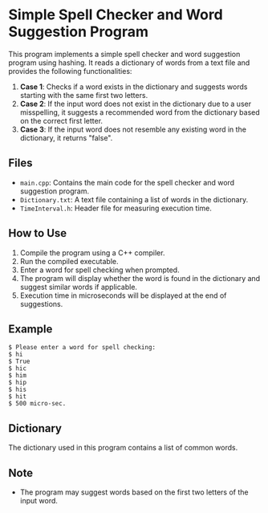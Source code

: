 # Simple Spell Checker and Word Suggestion Program

This program implements a simple spell checker and word suggestion program using hashing. It reads a dictionary of words from a text file and provides the following functionalities:

1. **Case 1**: Checks if a word exists in the dictionary and suggests words starting with the same first two letters.
2. **Case 2**: If the input word does not exist in the dictionary due to a user misspelling, it suggests a recommended word from the dictionary based on the correct first letter.
3. **Case 3**: If the input word does not resemble any existing word in the dictionary, it returns "false".

## Files

- `main.cpp`: Contains the main code for the spell checker and word suggestion program.
- `Dictionary.txt`: A text file containing a list of words in the dictionary.
- `TimeInterval.h`: Header file for measuring execution time.

## How to Use

1. Compile the program using a C++ compiler.
2. Run the compiled executable.
3. Enter a word for spell checking when prompted.
4. The program will display whether the word is found in the dictionary and suggest similar words if applicable.
5. Execution time in microseconds will be displayed at the end of suggestions.

## Example

```
$ Please enter a word for spell checking:
$ hi
$ True
$ hic
$ him
$ hip
$ his
$ hit
$ 500 micro-sec.
```

## Dictionary

The dictionary used in this program contains a list of common words.

## Note

- The program may suggest words based on the first two letters of the input word.
